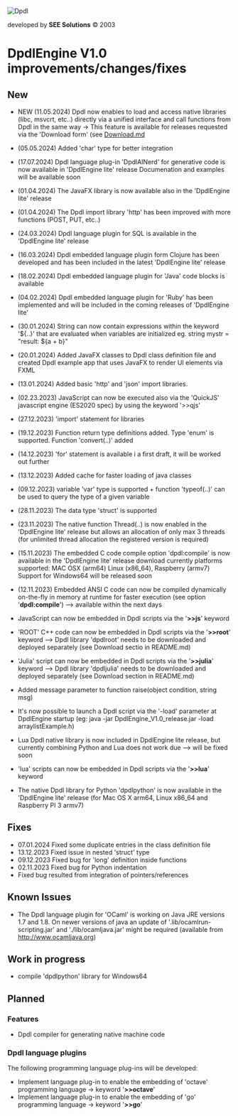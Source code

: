 
![Dpdl](https://www.dpdl.io/images/dpdl-io.png)

developed by
**SEE Solutions**
&copy; 2003

# DpdlEngine V1.0 improvements/changes/fixes

## New 

* NEW (11.05.2024) Dpdl now enables to load and access native libraries (libc, msvcrt, etc..) directly via a unified interface
					and call functions from Dpdl in the same way -> This feature is available for releases requested via the 							'Download form' (see [Download.md](https://github.com/Dpdl-io/DpdlEngine/blob/main/Download.md)

* (05.05.2024) Added 'char' type for better integration
* (17.07.2024) Dpdl language plug-in 'DpdlAINerd' for generative code is now available in 'DpdlEngine lite' release
					Documenation and examples will be available soon
* (01.04.2024) The JavaFX library is now available also in the 'DpdlEngine lite' release
* (01.04.2024) The Dpdl import library 'http' has been improved with more functions (POST, PUT, etc..)
* (24.03.2024) Dpdl language plugin for SQL is available in the 'DpdlEngine lite' release
* (16.03.2024) Dpdl embedded language plugin form Clojure has been developed and has been included in the latest 'DpdlEngine lite' release
* (18.02.2024) Dpdl embedded language plugin for 'Java' code blocks is available
* (04.02.2024) Dpdl embedded language plugin for 'Ruby' has been implemented and will be included in the coming releases of 'DpdlEngine lite'
* (30.01.2024) String can now contain expressions within the keyword '${..}' that are evaluated when variables are initialized eg. string mystr = "result: ${a + b}" 
* (20.01.2024) Added JavaFX classes to Dpdl class definition file and created Dpdl example app that uses JavaFX to render UI elements via FXML
* (13.01.2024) Added basic 'http' and 'json' import libraries.
* (02.23.2023) JavaScript can now be executed also via the 'QuickJS' javascript engine (ES2020 spec) by using the keyword '>>qjs'
* (27.12.2023) 'import' statement for libraries
* (19.12.2023) 	Function return type definitions added. Type 'enum' is supported. Function 'convert(..)' added
* (14.12.2023) 'for' statement is available i a first draft, it will be worked out further
* (13.12.2023) Added cache for faster loading of java classes
* (09.12.2023) variable 'var' type is supported + function 'typeof(..)' can be used to query the type of a given variable
* (28.11.2023) The data type 'struct' is supported
* (23.11.2023) The native function Thread(..) is now enabled in the 'DpdlEngine lite' release but allows an allocation of only max 3 threads (for unlimited thread allocation the registered version is required)
* (15.11.2023) The embedded C code compile option 'dpdl:compile' is now available in the 'DpdlEngine lite' release download
  currently platforms supported: MAC OSX (arm64) Linux (x86_64), Raspberry (armv7)
  Support for Windows64 will be released soon
* (12.11.2023) Embedded ANSI C code can now be compiled dynamically on-the-fly in memory at runtime for faster execution (see option '**dpdl:compile**') --> available within the next days
* JavaScript can now be embedded in Dpdl scripts via the '**>>js**' keyword
* 'ROOT' C++ code can now be embedded in Dpdl scripts via the '**>>root**' keyword --> Dpdl library 'dpdlroot' needs to be downloaded and deployed separately (see Download sectio in README.md)  
* 'Julia' script can now be embedded in Dpdl scripts via the '**>>julia**' keyword --> Dpdl library 'dpdljulia' needs to be downloaded and deployed separately (see Download section in README.md)
* Added message parameter to function raise(object condition, string msg)
* It's now possible to launch a Dpdl script via the '-load' parameter at DpdlEngine startup (eg: java -jar DpdlEngine_V1.0_release.jar -load arraylistExample.h)
* Lua Dpdl native library is now included in DpdlEngine lite release, but currently combining Python and Lua does not work due --> will be fixed soon
* 'lua' scripts can now be embedded in Dpdl scripts via the '**>>lua**' keyword
* The native Dpdl library for Python 'dpdlpython' is now available  in the 'DpdlEngine lite' release (for Mac OS X arm64, Linux x86_64 and Raspberry PI 3 armv7)


## Fixes

* 07.01.2024 Fixed some duplicate entries in the class definition file
* 13.12.2023 Fixed issue in nested 'struct' type
* 09.12.2023 Fixed bug for 'long' definition inside functions
* 02.11.2023 Fixed bug for Python indentation
* Fixed bug resulted from integration of pointers/references


## Known Issues

* The Dpdl language plugin for 'OCaml' is working on Java JRE versions 1.7 and 1.8. On newer versions of java an
update of '.lib/ocamlrun-scripting.jar' and './lib/ocamljava.jar' might be required (available from http://www.ocamljava.org)


## Work in progress

* compile 'dpdlpython' library for Windows64


## Planned

### Features

* Dpdl compiler for generating native machine code 



### Dpdl language plugins

The following programming language plug-ins will be developed:

* Implement language plug-in to enable the embedding of 'octave' programming language -> keyword '**>>octave**'
* Implement language plug-in to enable the embedding of 'go' programming language -> keyword '**>>go**'

